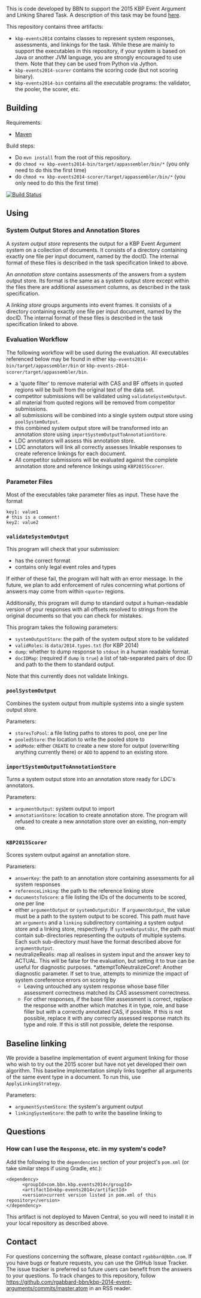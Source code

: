 This is code developed by BBN to support the
2015 KBP Event Argument and Linking Shared Task.
A description of this task may be found [here](http://www.nist.gov/tac/2015/KBP/Event/Argument/guidelines.html).

This repository contains three artifacts:
* `kbp-events2014` contains classes to represent system responses, assessments, and linkings for
the task. While these are mainly to support the executables in this repository,
if your system is based on Java or another JVM language, you are strongly encouraged
to use them.  Note that they can be used from Python via Jython.
* `kbp-events2014-scorer` contains the scoring code (but not scoring binary).
* `kbp-events2014-bin` contains all the executable programs: the validator, the pooler, the scorer, etc.

## Building

Requirements:
* [Maven](http://maven.apache.org/)

Build steps:
* Do `mvn install` from the root of this repository.
* do `chmod +x kbp-events2014-bin/target/appassembler/bin/*` (you only need to do this the first time)
* do `chmod +x kbp-events2014-scorer/target/appassembler/bin/*` (you only need to do this the first time)

[![Build Status](https://semaphoreci.com/api/v1/projects/a11da8fb-4e16-48bf-af3a-a4e1680f161e/467466/badge.svg)](https://semaphoreci.com/rgabbard-bbn/kbp-2014-event-arguments)

## Using
### System Output Stores and Annotation Stores
A _system output store_ represents the output for a KBP Event Argument system on
a collection of documents. It consists of a directory containing exactly one
file per input document, named by the docID. The internal format of these files
is described in the task specification linked to above.

An _annotation store_ contains assessments of the answers from a system output
store.  Its format is the same as a system output store except within the files
there are additional assessment columns, as described in the task specification.

A _linking store_ groups arguments into event frames.  It consists of a directory
containing exactly one file per input document, named by the docID. The internal format
of these files is described in the task specification linked to above.

### Evaluation Workflow

The following workflow will be used during the evaluation.  All executables referenced below may be found in
either `kbp-events2014-bin/target/appassembler/bin` or `kbp-events-2014-scorer/target/appassembler/bin`.

* a 'quote filter' to remove material with CAS and BF offsets in quoted regions
will be built from the original text of the data set.
* competitor submissions will be validated using `validateSystemOutput`.
* all material from quoted regions will be removed from competitor submissions.
* all submissions will be combined into a single system output store using
`poolSystemOutput`.
* this combined system output store will be transformed into an annotation store
using `importSystemOutputToAnnotationStore`.
* LDC annotators will assess this annotation store.
* LDC annotators will link all correctly assesses linkable responses to create reference linkings
for each document.
* All competitor submissions will be evaluated against the complete annotation
store and reference linkings using `KBP2015Scorer`.

### Parameter Files
Most of the executables take parameter files as input.  These have the format
```
key1: value1
# this is a comment!
key2: value2
```

### `validateSystemOutput`
This program will check that your submission:
* has the correct format
* contains only legal event roles and types

If either of these fail, the program will halt with an error message. In the future,
we plan to add enforcement of rules concerning what portions of answers may
come from within `<quote>` regions.

Additionally, this program will dump to standard output a human-readable version
of your responses with all offsets resolved to strings from the original documents
so that you can check for mistakes.

This program takes the following parameters:
* `systemOutputStore`: the path of the system output store to be validated
* `validRoles`: is `data/2014.types.txt` (for KBP 2014)
* `dump`: whether to dump response to `stdout` in a human readable format.
* `docIDMap`: (required if `dump` is `true`) a list of tab-separated pairs of doc ID and path to the
them to standard output.

Note that this currently does not validate linkings.

### `poolSystemOutput`
Combines the system output from multiple systems into a single system output store.

Parameters:
* `storesToPool`: a file listing paths to stores to pool, one per line
* `pooledStore`: the location to write the pooled store to
* `addMode`: either `CREATE` to create a new store for output (overwriting anything
currently there) or `ADD` to append to an existing store.

### `importSystemOutputToAnnotationStore`
Turns a system output store into an annotation store ready for LDC's annotators.

Parameters:
* `argumentOutput`: system output to import
* `annotationStore`: location to create annotation store. The program will
refused to create a new annotation store over an existing, non-empty one.

### `KBP2015Scorer`
Scores system output against an annotation store.

Parameters:
* `answerKey`: the path to an annotation store containing assessments for all system responses
* `referenceLinking`: the path to the reference linking store
* `documentsToScore`: a file listing the IDs of the documents to be scored, one per line
* either `argumentOutput` or `systemOutputsDir`.  If `argumentOutput`, the value must be a path to the system output to be scored.  This path must have an `arguments` and a `linking` subdirectory containing a system output store and a linking store, respectively.  If `systemOutputsDir`, the path must contain sub-directories representing the outputs of multiple systems.  Each such sub-directory must have the format described above for `argumentOutput`.
* neutralizeRealis: map all realises in system input and the answer key to ACTUAL. This will be false for the evaluation, but setting it to true can be useful for diagnostic purposes.
*attemptToNeutralizeCoref: Another diagnostic parameter. If set to true, attempts to minimize the impact of system coreference errors on scoring by
  * Leaving untouched any system response whose base filler assessment correctness matched its CAS assessment correctness.
  * For other responses, if the base filler assessment is correct, replace the response with another which matches it in type, role, and base filler but with a correctly annotated CAS, if possible.  If this is not possible, replace it with any correcrly assessed response match its type and role.  If this is still not possible, delete the response.

## Baseline linking
We provide a baseline implementation of event argument linking for those who wish to try out the 2015 scorer but have not yet developed their own algorithm.  This baseline implementation simply links together all arguments of the same event type in a document.  To run this, use `ApplyLinkingStrategy`.

Parameters:
* `argumentSystemStore`: the system's argument output
* `linkingSystemStore`: the path to write the baseline linking to

## Questions
### How can I use the `Response`, etc. in my system's code?
Add the following to the `dependencies` section of your project's `pom.xml` (or take similar steps if using Gradle, etc.):
```
<dependency>
      <groupId>com.bbn.kbp.events2014</groupId>
      <artifactId>kbp-events2014</artifactId>
      <version>current version listed in pom.xml of this repository</version>
</dependency>
```
This artifact is not deployed to Maven Central, so you will need to
install it in your local repository as described above.

## Contact
For questions concerning the software, please contact `rgabbard@bbn.com`.  If you 
have bugs or feature requests, you can use the GitHub Issue Tracker. The issue tracker is preferred so future users can benefit from the answers to your questions. To track changes to this repository, follow https://github.com/rgabbard-bbn/kbp-2014-event-arguments/commits/master.atom in an RSS reader.
